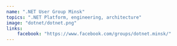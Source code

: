```yaml
---
name: ".NET User Group Minsk"
topics: ".NET Platform, engineering, architecture"
image: "dotnet/dotnet.png"
links: 
    facebook: "https://www.facebook.com/groups/dotnet.minsk/"
---
```

